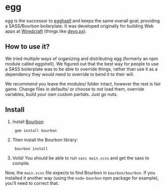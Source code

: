 # egg

*egg* is the successor to [egghsell](https://github.com/Wiredcraft/eggshell) and keeps the same overall goal; providing a SASS/Bourbon boilerplate. It was developed originally for building Web apps at [Wiredcraft](https://wiredcraft.com) (things like [devo.ps](http://devo.ps)).

## How to use it?

We tried multiple ways of organizing and distributing egg (formerly an npm module called eggshell). We figured out that the best way for people to use a SASS boilerplate was to be able to override things, rather than use it as a dependency they would need to override to bend it to their will.

We recommend you leave the modules/ folder intact, however the rest is fair game. Change files in defaults/ or choose to not load them, override variables, build your own custom partials. Just go nuts.

## Install

1. Install [Bourbon](http://bourbon.io/):

        gem install bourbon

1. Then install the Bourbon library:

        bourbon install

1. Voilà! You should be able to run `sass main.scss` and get the sass to compile.

Now, the `main.scss` file expects to find Bourbon in `bourbon/bourbon`. If you installed it another way (using the `node-bourbon` npm package for example), you'll need to correct that.
